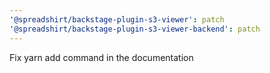 ```yaml
---
'@spreadshirt/backstage-plugin-s3-viewer': patch
'@spreadshirt/backstage-plugin-s3-viewer-backend': patch
---
```


Fix yarn add command in the documentation
